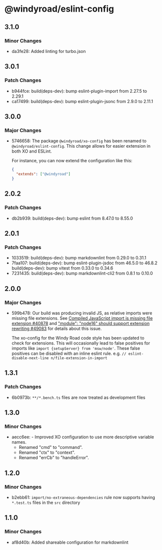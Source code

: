 # @windyroad/eslint-config

## 3.1.0

### Minor Changes

- da3fe28: Added linting for turbo.json

## 3.0.1

### Patch Changes

- b944fce: build(deps-dev): bump eslint-plugin-import from 2.27.5 to 2.29.1
- ca17499: build(deps-dev): bump eslint-plugin-jsonc from 2.9.0 to 2.11.1

## 3.0.0

### Major Changes

- 5746658: The package `@windyroad/xo-config` has been renamed to `@windyroad/eslint-config`. This
  change allows for easier extension in both XO and ESLint.

  For instance, you can now extend the configuration like this:

  ```json
  {
    "extends": ["@windyroad"]
  }
  ```

## 2.0.2

### Patch Changes

- db2b939: build(deps-dev): bump eslint from 8.47.0 to 8.55.0

## 2.0.1

### Patch Changes

- 1033519: build(deps-dev): bump markdownlint from 0.29.0 to 0.31.1
- 7faa107: build(deps-dev): bump eslint-plugin-jsdoc from 46.5.0 to 46.8.2
  build(deps-dev): bump vitest from 0.33.0 to 0.34.6
- 7231435: build(deps-dev): bump markdownlint-cli2 from 0.8.1 to 0.10.0

## 2.0.0

### Major Changes

- 599b478: Our build was producing invalid JS, as relative imports were missing file extensions.
  See [Compiled JavaScript import is missing file extension #40878](https://github.com/microsoft/TypeScript/issues/40878)
  and ["module": "node16" should support extension rewriting #49083](https://github.com/microsoft/TypeScript/issues/49083#issuecomment-1435399267)
  for details about this issue.

  The xo-config for the Windy Road code style has been updated to check for extensions. This
  will occasionally lead to false positives for imports like
  `import {setupServer} from 'msw/node'`. These false positives can be disabled with an inline
  eslint rule. e.g. `// eslint-disable-next-line n/file-extension-in-import`

## 1.3.1

### Patch Changes

- 6b0973b: `**/*.bench.ts` files are now treated as development files

## 1.3.0

### Minor Changes

- aecc6ee: - Improved XO configuration to use more descriptive variable names.
  - Renamed "cmd" to "command".
  - Renamed "ctx" to "context".
  - Renamed "errCb" to "handleError".

## 1.2.0

### Minor Changes

- b2ebb61: `import/no-extraneous-dependencies` rule now supports having `*.test.ts` files in the `src` directory

## 1.1.0

### Minor Changes

- af8d40b: Added shareable configuration for markdownlint

